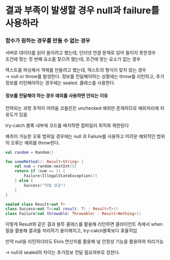# 결과 부족이 발생할 경우 null과 failure를 사용하라

### 함수가 원하는 경우를 만들 수 없는 경우

서버로 데이터를 읽어 들이려고 했는데, 인터넷 연결 문제로 읽어 들이지 못한경우\
조건에 맞는 첫 번째 요소를 찾으려 했는데, 조건에 맞는 요소가 없는 경우

텍스트를 파싱해서 객체를 만들려고 했는데, 텍스트의 형식이 맞지 않는 경우\
→ null or throw를 발생한다. 정보를 전달해야하는 상황에는 throw를 리턴하고, 추가 정보를 리턴해야하는 경우에는 sealed. 클래스를 사용한다.

#### 정보를 전달해야 하는 경우 예외를 사용하면 안되는 이유

전파되는 과정 추적이 어려움 코틀린은 unchecked 예외만 존재하므로 예외처리에 자유도가 있음

try-catch 블록 내부에 코드를 배치하면 컴파일러 최적화 제한된다

예측이 가능한 오류 범위일 경우에는 null 과 Failure를 사용하고 어려운 예외적인 범위의 오류는 예외를 throw한다.

```kotlin
val random = Random()

fun someMethod(): Result<String> {
    val num = random.nextInt(5)
    return if (num == 1) {
        Failure(IllegalStateException())
    } else {
        Success("직업 성공")
    }
}

sealed class Result<out T>
class Success<out T>(val result: T) : Result<T>()
class Failure(val throwable: Throwable) : Result<Nothing>()
```

이렇게 Result와 같은 결과 봉투 클래스를 활용해 리턴하면 클라이언트 측에서 when 절을 활용해 결과를 처리하기 용이해지고, try-catch블록보다 효율적임

만약 null을 리턴하더라도 Elvis 연산자를 활용해 널 안정성 기능을 활용하여 처리가능

→ null과 sealed의 차이는 추가정보 전달 필요여부로 정한다.
